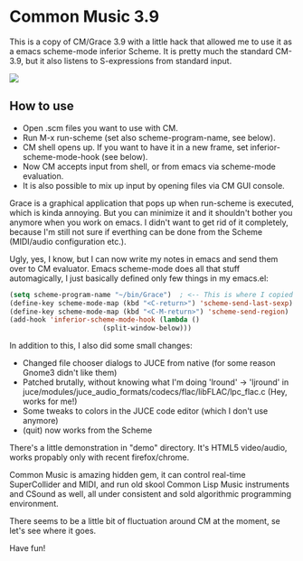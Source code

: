 
# Common Music 3.9

This is a copy of CM/Grace 3.9 with a little hack that allowed me to
use it as a emacs scheme-mode inferior Scheme. It is pretty much the
standard CM-3.9, but it also listens to S-expressions from standard input.

<a href="https://asciinema.org/a/AhEdw4oXTZs7dWstM1xYh8U5Z" target="_blank"><img src="https://asciinema.org/a/AhEdw4oXTZs7dWstM1xYh8U5Z.png?autoplay=1" /></a>

## How to use

- Open .scm files you want to use with CM.
- Run M-x run-scheme (set also scheme-program-name, see below).
- CM shell opens up. If you want to have it in a new frame, set inferior-scheme-mode-hook (see below).
- Now CM accepts input from shell, or from emacs via scheme-mode evaluation.
- It is also possible to mix up input by opening files via CM GUI console.

Grace is a graphical application that pops up when run-scheme is executed, which is kinda annoying.
But you can minimize it and it shouldn't bother you anymore when you work on emacs. I didn't want
to get rid of it completely, because I'm still not sure if everthing can be done from the Scheme
(MIDI/audio configuration etc.).

Ugly, yes, I know, but I can now write my notes in emacs and send them over
to CM evaluator. Emacs scheme-mode does all that stuff automagically, I just
basically defined only few things in my emacs.el:


```lisp
(setq scheme-program-name "~/bin/Grace")  ; <-- This is where I copied bin/Grace
(define-key scheme-mode-map (kbd "<C-return>") 'scheme-send-last-sexp)
(define-key scheme-mode-map (kbd "<C-M-return>") 'scheme-send-region)
(add-hook 'inferior-scheme-mode-hook (lambda ()
				       (split-window-below)))
```

In addition to this, I also did some small changes:

* Changed file chooser dialogs to JUCE from native (for some reason Gnome3 didn't like them)
* Patched brutally, without knowing what I'm doing 'lround' -> 'ljround' in juce/modules/juce_audio_formats/codecs/flac/libFLAC/lpc_flac.c (Hey, works for me!)
* Some tweaks to colors in the JUCE code editor (which I don't use anymore)
* (quit) now works from the Scheme

There's a little demonstration in "demo" directory. It's HTML5 video/audio, works propably only with recent firefox/chrome.

Common Music is amazing hidden gem, it can control real-time SuperCollider and MIDI, and
run old skool Common Lisp Music instruments and CSound as well, all under consistent and sold algorithmic
programming environment.

There seems to be a little bit of fluctuation around CM at the moment, se let's see where it goes.

Have fun!

